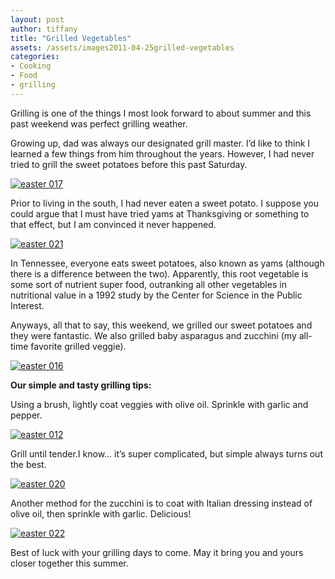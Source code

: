 ```yaml
---
layout: post
author: tiffany
title: "Grilled Vegetables"
assets: /assets/images2011-04-25grilled-vegetables
categories: 
- Cooking
- Food
- grilling
---
```


Grilling is one of the things I most look forward to about summer and this past weekend was perfect grilling weather.

Growing up, dad was always our designated grill master. I’d like to think I learned a few things from him throughout the years. However, I had never tried to grill the sweet potatoes before this past Saturday.

[![](jekyll_uploads/2011/04/easter-017-325x433.jpg "easter 017")](http://www.sweetpeonies.com/2011/04/grilled-vegetables/easter-017/)

Prior to living in the south, I had never eaten a sweet potato. I suppose you could argue that I must have tried yams at Thanksgiving or something to that effect, but I am convinced it never happened.

[![](jekyll_uploads/2011/04/easter-021-575x431.jpg "easter 021")](http://www.sweetpeonies.com/2011/04/grilled-vegetables/easter-021/)

In Tennessee, everyone eats sweet potatoes, also known as yams (although there is a difference between the two). Apparently, this root vegetable is some sort of nutrient super food, outranking all other vegetables in nutritional value in a 1992 study by the Center for Science in the Public Interest.

Anyways, all that to say, this weekend, we grilled our sweet potatoes and they were fantastic. We also grilled baby asparagus and zucchini (my all-time favorite grilled veggie).

[![](jekyll_uploads/2011/04/easter-016-575x519.jpg "easter 016")](http://www.sweetpeonies.com/2011/04/grilled-vegetables/easter-016/)

**Our simple and tasty grilling tips:**

Using a brush, lightly coat veggies with olive oil. Sprinkle with garlic and pepper.

[![](jekyll_uploads/2011/04/easter-012-575x506.jpg "easter 012")](http://www.sweetpeonies.com/2011/04/grilled-vegetables/easter-012/)

Grill until tender.I know… it’s super complicated, but simple always turns out the best.

[![](jekyll_uploads/2011/04/easter-020-575x431.jpg "easter 020")](http://www.sweetpeonies.com/2011/04/grilled-vegetables/easter-020/)

Another method for the zucchini is to coat with Italian dressing instead of olive oil, then sprinkle with garlic. Delicious!

[![](jekyll_uploads/2011/04/easter-022-325x433.jpg "easter 022")](http://www.sweetpeonies.com/2011/04/grilled-vegetables/easter-022/)

Best of luck with your grilling days to come. May it bring you and yours closer together this summer.